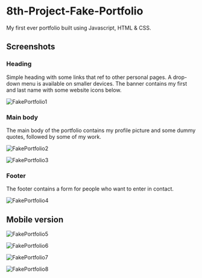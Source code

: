 # 8th-Project-Fake-Portfolio
My first ever portfolio built using Javascript, HTML &amp; CSS.

## Screenshots
### Heading

Simple heading with some links that ref to other personal pages. A drop-down menu is available on smaller devices.
The banner contains my first and last name with some website icons below.

![FakePortfolio1](https://user-images.githubusercontent.com/94570140/152686491-4b5183da-4995-493f-af8c-d2e0032b2965.png)


### Main body

The main body of the portfolio contains my profile picture and some dummy quotes, followed by some of my work.

![FakePortfolio2](https://user-images.githubusercontent.com/94570140/152686748-d75ba541-de38-439c-9df6-bfed257cfd0b.png)


![FakePortfolio3](https://user-images.githubusercontent.com/94570140/152686752-00749f94-2703-4fef-bd6f-74aefeb0ccd7.png)


### Footer

The footer contains a form for people who want to enter in contact. 

![FakePortfolio4](https://user-images.githubusercontent.com/94570140/152686780-01ee81d9-05b6-4ea9-b968-995cb3648465.png)


## Mobile version

![FakePortfolio5](https://user-images.githubusercontent.com/94570140/152686824-a56742f4-f842-4f9a-89f3-9b2c71ea7085.png)


![FakePortfolio6](https://user-images.githubusercontent.com/94570140/152686830-e8bbea4b-54da-4f6d-b24c-b43e4122884f.png)


![FakePortfolio7](https://user-images.githubusercontent.com/94570140/152686837-83f70508-eb5c-4ab0-802c-3d0763c44f35.png)


![FakePortfolio8](https://user-images.githubusercontent.com/94570140/152686845-f69b1641-4209-44d5-b850-9e551490a90e.png)

